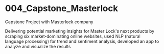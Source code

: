 # 004_Capstone_Masterlock
Capstone Project with Masterlock company

Delivering potential marketing insights for Master Lock's next products by scraping six market-dominating online websites, used NLP (natural language processing) for trend and sentiment analysis, developed an app to analyze and visualize the results
